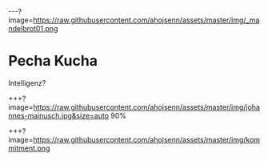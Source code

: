 ---?image=https://raw.githubusercontent.com/ahojsenn/assets/master/img/_mandelbrot01.png
# Pecha Kucha
<!-- .element: style="font-size: 3em; color: orange"-->
Intelligenz?
<!-- .element: style="font-size: 2em; color: orange"-->

+++?image=https://raw.githubusercontent.com/ahojsenn/assets/master/img/johannes-mainusch.jpg&size=auto 90%



+++?image=https://raw.githubusercontent.com/ahojsenn/assets/master/img/kommitment.png
